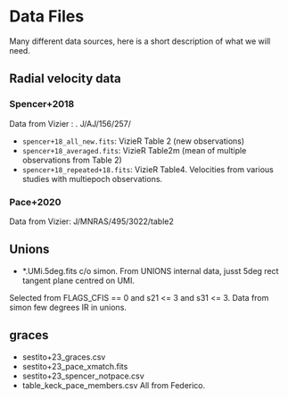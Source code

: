 # Data Files

Many different data sources, here is a short description of what we will need.

## Radial velocity data
### Spencer+2018
Data from Vizier : . J/AJ/156/257/
- `spencer+18_all_new.fits`: VizieR Table 2 (new observations)
- `spencer+18_averaged.fits`: VizieR Table2m (mean of multiple observations from Table 2)
- `spencer+18_repeated+18.fits`: VizieR Table4. Velocities from various studies with multiepoch observations.

### Pace+2020
Data from Vizier: J/MNRAS/495/3022/table2

## Unions
- *.UMi.5deg.fits
c/o simon. From UNIONS internal data, jusst 5deg rect tangent plane centred on UMI. 

Selected from FLAGS_CFIS == 0 and s21 <= 3 and s31 <= 3.
Data from simon few degrees IR in unions.

## graces
- sestito+23_graces.csv
- sestito+23_pace_xmatch.fits
- sestito+23_spencer_notpace.csv
- table_keck_pace_members.csv
All from Federico.

